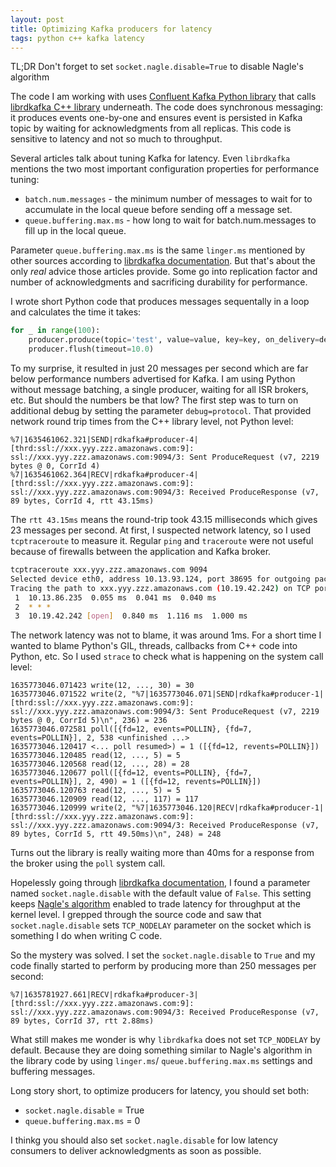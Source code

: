 ```yaml
---
layout: post
title: Optimizing Kafka producers for latency
tags: python c++ kafka latency
---
```


TL;DR Don't forget to set `socket.nagle.disable=True` to disable Nagle's algorithm

The code I am working with uses [Confluent Kafka Python library](https://github.com/confluentinc/confluent-kafka-python) that calls [librdkafka C++ library](https://github.com/edenhill/librdkafka) underneath. The code does synchronous messaging: it produces events one-by-one and ensures event is persisted in Kafka topic by waiting for acknowledgments from all replicas. This code is sensitive to latency and not so much to throughput.

Several articles talk about tuning Kafka for latency. Even `librdkafka` mentions the two most important configuration properties for performance tuning:

- `batch.num.messages` - the minimum number of messages to wait for to accumulate in the local queue before sending off a message set.
- `queue.buffering.max.ms` - how long to wait for batch.num.messages to fill up in the local queue.

Parameter `queue.buffering.max.ms` is the same `linger.ms` mentioned by other sources according to [librdkafka documentation](https://raw.githubusercontent.com/edenhill/librdkafka/master/CONFIGURATION.md). But that's about the only *real* advice those articles provide. Some go into replication factor and number of acknowledgments and sacrificing durability for performance.

I wrote short Python code that produces messages sequentally in a loop and calculates the time it takes:

```python
for _ in range(100):
    producer.produce(topic='test', value=value, key=key, on_delivery=delivery_callback)
    producer.flush(timeout=10.0)
```

To my surprise, it resulted in just 20 messages per second which are far below performance numbers advertised for Kafka. I am using Python without message batching, a single producer, waiting for all ISR brokers, etc. But should the numbers be that low? The first step was to turn on additional debug by setting the parameter `debug=protocol`. That provided network round trip times from the C++ library level, not Python level:

```
%7|1635461062.321|SEND|rdkafka#producer-4| [thrd:ssl://xxx.yyy.zzz.amazonaws.com:9]: ssl://xxx.yyy.zzz.amazonaws.com:9094/3: Sent ProduceRequest (v7, 2219 bytes @ 0, CorrId 4)
%7|1635461062.364|RECV|rdkafka#producer-4| [thrd:ssl://xxx.yyy.zzz.amazonaws.com:9]: ssl://xxx.yyy.zzz.amazonaws.com:9094/3: Received ProduceResponse (v7, 89 bytes, CorrId 4, rtt 43.15ms)
```
The `rtt 43.15ms` means the round-trip took 43.15 milliseconds which gives 23 messages per second. At first, I suspected network latency, so I used `tcptraceroute` to measure it. Regular `ping` and `traceroute` were not useful because of firewalls between the application and Kafka broker.

```bash
tcptraceroute xxx.yyy.zzz.amazonaws.com 9094 
Selected device eth0, address 10.13.93.124, port 38695 for outgoing packets
Tracing the path to xxx.yyy.zzz.amazonaws.com (10.19.42.242) on TCP port 9094, 30 hops max
 1  10.13.86.235  0.055 ms  0.041 ms  0.040 ms
 2  * * *
 3  10.19.42.242 [open]  0.840 ms  1.116 ms  1.000 ms
```

The network latency was not to blame, it was around 1ms. For a short time I wanted to blame Python's GIL, threads, callbacks from C++ code into Python, etc. So I used `strace` to check what is happening on the system call level:

```
1635773046.071423 write(12, ..., 30) = 30
1635773046.071522 write(2, "%7|1635773046.071|SEND|rdkafka#producer-1| [thrd:ssl://xxx.yyy.zzz.amazonaws.com:9]: ssl://xxx.yyy.zzz.amazonaws.com:9094/3: Sent ProduceRequest (v7, 2219 bytes @ 0, CorrId 5)\n", 236) = 236
1635773046.072581 poll([{fd=12, events=POLLIN}, {fd=7, events=POLLIN}], 2, 538 <unfinished ...>
1635773046.120417 <... poll resumed>) = 1 ([{fd=12, revents=POLLIN}])
1635773046.120485 read(12, ..., 5) = 5
1635773046.120568 read(12, ..., 28) = 28
1635773046.120677 poll([{fd=12, events=POLLIN}, {fd=7, events=POLLIN}], 2, 490) = 1 ([{fd=12, revents=POLLIN}])
1635773046.120763 read(12, ..., 5) = 5
1635773046.120909 read(12, ..., 117) = 117
1635773046.120999 write(2, "%7|1635773046.120|RECV|rdkafka#producer-1| [thrd:ssl://xxx.yyy.zzz.amazonaws.com:9]: ssl://xxx.yyy.zzz.amazonaws.com:9094/3: Received ProduceResponse (v7, 89 bytes, CorrId 5, rtt 49.50ms)\n", 248) = 248
```

Turns out the library is really waiting more than 40ms for a response from the broker using the `poll` system call.

Hopelessly going through [librdkafka documentation](https://raw.githubusercontent.com/edenhill/librdkafka/master/CONFIGURATION.md), I found a parameter named `socket.nagle.disable` with the default value of `False`. This setting keeps [Nagle's algorithm](https://en.wikipedia.org/wiki/Nagle%27s_algorithm) enabled to trade latency for throughput at the kernel level. I grepped through the source code and saw that `socket.nagle.disable` sets  `TCP_NODELAY` parameter on the socket which is something I do when writing C code.

So the mystery was solved. I set the `socket.nagle.disable` to `True` and my code finally started to perform by producing more than 250 messages per second:

```%7|1635781927.658|SEND|rdkafka#producer-3| [thrd:ssl://xxx.yyy.zzz.amazonaws.com:9]: ssl://xxx.yyy.zzz.amazonaws.com:9094/3: Sent ProduceRequest (v7, 2219 bytes @ 0, CorrId 37)
%7|1635781927.661|RECV|rdkafka#producer-3| [thrd:ssl://xxx.yyy.zzz.amazonaws.com:9]: ssl://xxx.yyy.zzz.amazonaws.com:9094/3: Received ProduceResponse (v7, 89 bytes, CorrId 37, rtt 2.88ms)
```

What still makes me wonder is why `librdkafka` does not set `TCP_NODELAY` by default. Because they are doing something similar to Nagle's algorithm in the library code by using `linger.ms`/ `queue.buffering.max.ms` settings and buffering messages. 

Long story short, to optimize producers for latency, you should set both:

- `socket.nagle.disable` = True
- `queue.buffering.max.ms` = 0

I thinkg you should also set `socket.nagle.disable` for low latency consumers to deliver acknowledgments as soon as possible.
